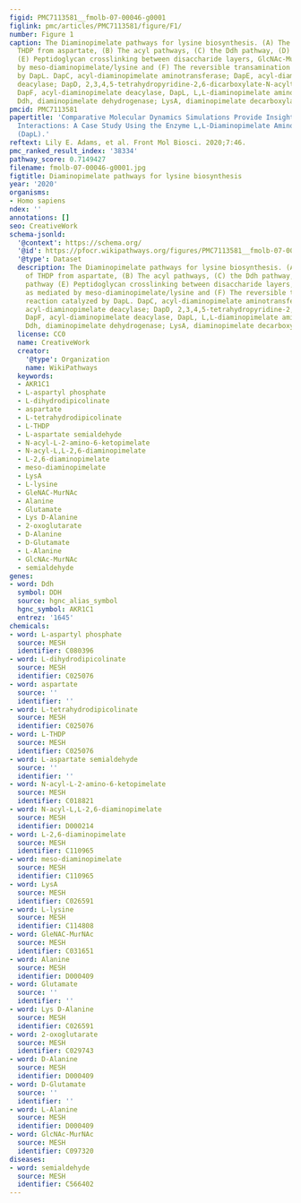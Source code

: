 ```yaml
---
figid: PMC7113581__fmolb-07-00046-g0001
figlink: pmc/articles/PMC7113581/figure/F1/
number: Figure 1
caption: The Diaminopimelate pathways for lysine biosynthesis. (A) The synthesis of
  THDP from aspartate, (B) The acyl pathways, (C) the Ddh pathway, (D) the DapL pathway
  (E) Peptidoglycan crosslinking between disaccharide layers, GlcNAc-MurNAc, as mediated
  by meso-diaminopimelate/lysine and (F) The reversible transamination reaction catalyzed
  by DapL. DapC, acyl-diaminopimelate aminotransferase; DapE, acyl-diaminopimelate
  deacylase; DapD, 2,3,4,5-tetrahydropyridine-2,6-dicarboxylate-N-acyltransferase;
  DapF, acyl-diaminopimelate deacylase, DapL, L,L-diaminopimelate aminotransferase;
  Ddh, diaminopimelate dehydrogenase; LysA, diaminopimelate decarboxylase.
pmcid: PMC7113581
papertitle: 'Comparative Molecular Dynamics Simulations Provide Insight Into Antibiotic
  Interactions: A Case Study Using the Enzyme L,L-Diaminopimelate Aminotransferase
  (DapL).'
reftext: Lily E. Adams, et al. Front Mol Biosci. 2020;7:46.
pmc_ranked_result_index: '38334'
pathway_score: 0.7149427
filename: fmolb-07-00046-g0001.jpg
figtitle: Diaminopimelate pathways for lysine biosynthesis
year: '2020'
organisms:
- Homo sapiens
ndex: ''
annotations: []
seo: CreativeWork
schema-jsonld:
  '@context': https://schema.org/
  '@id': https://pfocr.wikipathways.org/figures/PMC7113581__fmolb-07-00046-g0001.html
  '@type': Dataset
  description: The Diaminopimelate pathways for lysine biosynthesis. (A) The synthesis
    of THDP from aspartate, (B) The acyl pathways, (C) the Ddh pathway, (D) the DapL
    pathway (E) Peptidoglycan crosslinking between disaccharide layers, GlcNAc-MurNAc,
    as mediated by meso-diaminopimelate/lysine and (F) The reversible transamination
    reaction catalyzed by DapL. DapC, acyl-diaminopimelate aminotransferase; DapE,
    acyl-diaminopimelate deacylase; DapD, 2,3,4,5-tetrahydropyridine-2,6-dicarboxylate-N-acyltransferase;
    DapF, acyl-diaminopimelate deacylase, DapL, L,L-diaminopimelate aminotransferase;
    Ddh, diaminopimelate dehydrogenase; LysA, diaminopimelate decarboxylase.
  license: CC0
  name: CreativeWork
  creator:
    '@type': Organization
    name: WikiPathways
  keywords:
  - AKR1C1
  - L-aspartyl phosphate
  - L-dihydrodipicolinate
  - aspartate
  - L-tetrahydrodipicolinate
  - L-THDP
  - L-aspartate semialdehyde
  - N-acyl-L-2-amino-6-ketopimelate
  - N-acyl-L,L-2,6-diaminopimelate
  - L-2,6-diaminopimelate
  - meso-diaminopimelate
  - LysA
  - L-lysine
  - GleNAC-MurNAc
  - Alanine
  - Glutamate
  - Lys D-Alanine
  - 2-oxoglutarate
  - D-Alanine
  - D-Glutamate
  - L-Alanine
  - GlcNAc-MurNAc
  - semialdehyde
genes:
- word: Ddh
  symbol: DDH
  source: hgnc_alias_symbol
  hgnc_symbol: AKR1C1
  entrez: '1645'
chemicals:
- word: L-aspartyl phosphate
  source: MESH
  identifier: C080396
- word: L-dihydrodipicolinate
  source: MESH
  identifier: C025076
- word: aspartate
  source: ''
  identifier: ''
- word: L-tetrahydrodipicolinate
  source: MESH
  identifier: C025076
- word: L-THDP
  source: MESH
  identifier: C025076
- word: L-aspartate semialdehyde
  source: ''
  identifier: ''
- word: N-acyl-L-2-amino-6-ketopimelate
  source: MESH
  identifier: C018821
- word: N-acyl-L,L-2,6-diaminopimelate
  source: MESH
  identifier: D000214
- word: L-2,6-diaminopimelate
  source: MESH
  identifier: C110965
- word: meso-diaminopimelate
  source: MESH
  identifier: C110965
- word: LysA
  source: MESH
  identifier: C026591
- word: L-lysine
  source: MESH
  identifier: C114808
- word: GleNAC-MurNAc
  source: MESH
  identifier: C031651
- word: Alanine
  source: MESH
  identifier: D000409
- word: Glutamate
  source: ''
  identifier: ''
- word: Lys D-Alanine
  source: MESH
  identifier: C026591
- word: 2-oxoglutarate
  source: MESH
  identifier: C029743
- word: D-Alanine
  source: MESH
  identifier: D000409
- word: D-Glutamate
  source: ''
  identifier: ''
- word: L-Alanine
  source: MESH
  identifier: D000409
- word: GlcNAc-MurNAc
  source: MESH
  identifier: C097320
diseases:
- word: semialdehyde
  source: MESH
  identifier: C566402
---
```

